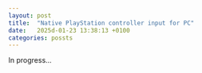 ```yaml
---
layout: post
title:  "Native PlayStation controller input for PC"
date:   2025d-01-23 13:38:13 +0100
categories: possts
---
```


In progress...